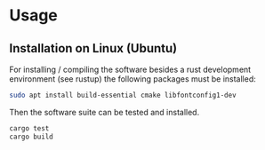 # Usage

## Installation on Linux (Ubuntu)

For installing / compiling the software besides a rust development environment (see rustup) the following packages must be installed:
```bash
sudo apt install build-essential cmake libfontconfig1-dev
```
Then the software suite can be tested and installed.
```bash
cargo test
cargo build
```


